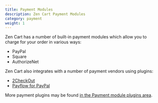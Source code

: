 ```yaml
---
title: Payment Modules
description: Zen Cart Payment Modules
category: payment
weight: 1
---
```


Zen Cart has a number of built-in payment modules which allow you to charge for your order in various ways: 
* PayPal  
* Square 
* AuthorizeNet

Zen Cart also integrates with a number of payment vendors using plugins:
* [2CheckOut](https://www.zen-cart.com/downloads.php?do=file&id=84)
* [Payflow for PayPal](https://www.zen-cart.com/downloads.php?do=file&id=212)

More payment plugins may be found [in the Payment module plugins area](https://www.zen-cart.com/downloads.php?do=cat&id=8).
